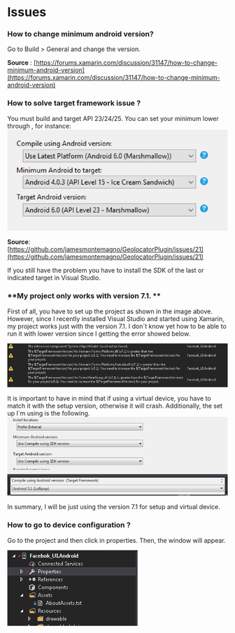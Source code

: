 # Issues

### How to change minimum android version?

Go to Build &gt; General and change the version.

**Source** : [https://forums.xamarin.com/discussion/31147/how-to-change-minimum-android-version](https://forums.xamarin.com/discussion/31147/how-to-change-minimum-android-version)

### How to solve target framework issue ?

You must build and target API 23/24/25. You can set your minimum lower through , for instance:![](/assets/targetsdk.png)

**Source**: [https://github.com/jamesmontemagno/GeolocatorPlugin/issues/21](https://github.com/jamesmontemagno/GeolocatorPlugin/issues/21)

If you still have the problem you have to install the SDK of the last or indicated target in Visual Studio.

### **My project only works with version 7.1. **

First of all, you have to set up the project as shown in the image above. However, since I recently installed Visual Studio and started using Xamarin, my project works just with the version 7.1. I don´t know yet how to be able to run it with lower version since I getting the error showed below.

![](/assets/errorVersion.png)

It is important to have in mind that if using a virtual device, you have to match it with the setup version, otherwise it will crash. Additionally, the set up I´m using is the following.![](/assets/setup.png)

In summary, I will be just using the version 7.1 for setup and virtual device.

### How to go to device configuration ?

Go to the project and then click in properties. Then, the window will appear.

![](/assets/properties.png)

